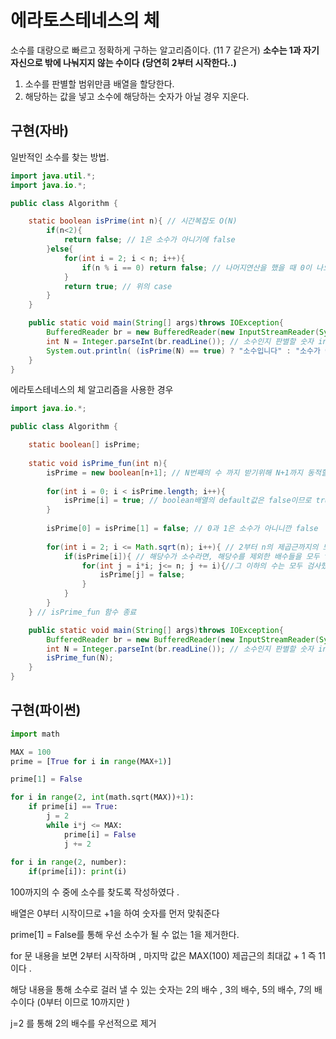 # 에라토스테네스의 체 


소수를 대량으로 빠르고 정확하게 구하는 알고리즘이다. (11 7 같은거)
**소수는 1과 자기 자신으로 밖에 나눠지지 않는 수이다**
**(당연히 2부터 시작한다..)**


1. 소수를 판별할 범위만큼 배열을 할당한다.
2. 해당하는 값을 넣고 소수에 해당하는 숫자가 아닐 경우 지운다. 

## 구현(자바)

일반적인 소수를 찾는 방법.

```java
import java.util.*;
import java.io.*;

public class Algorithm {

    static boolean isPrime(int n){ // 시간복잡도 O(N)
        if(n<2){
            return false; // 1은 소수가 아니기에 false
        }else{
            for(int i = 2; i < n; i++){
                if(n % i == 0) return false; // 나머지연산을 했을 때 0이 나오면 소수가 아니므로 false
            }
            return true; // 위의 case
        }
    }

    public static void main(String[] args)throws IOException{
        BufferedReader br = new BufferedReader(new InputStreamReader(System.in));
        int N = Integer.parseInt(br.readLine()); // 소수인지 판별할 숫자 input
        System.out.println( (isPrime(N) == true) ? "소수입니다" : "소수가 아닙니다.");
    }
}
```

에라토스테네스의 체 알고리즘을 사용한 경우
```java
import java.io.*;

public class Algorithm {

    static boolean[] isPrime;
    
    static void isPrime_fun(int n){ 
        isPrime = new boolean[n+1]; // N번째의 수 까지 받기위해 N+1까지 동적할당
        
        for(int i = 0; i < isPrime.length; i++){
            isPrime[i] = true; // boolean배열의 default값은 false이므로 true로 바꿔주기
        }
        
        isPrime[0] = isPrime[1] = false; // 0과 1은 소수가 아니니깐 false
        
        for(int i = 2; i <= Math.sqrt(n); i++){ // 2부터 n의 제곱근까지의 모든 수를 확인
            if(isPrime[i]){ // 해당수가 소수라면, 해당수를 제외한 배수들을 모두 false 처리하기
                for(int j = i*i; j<= n; j += i){//그 이하의 수는 모두 검사했으므로 i*i부터 시작
                    isPrime[j] = false;
                }
            }
        }
    } // isPrime_fun 함수 종료

    public static void main(String[] args)throws IOException{
        BufferedReader br = new BufferedReader(new InputStreamReader(System.in));
        int N = Integer.parseInt(br.readLine()); // 소수인지 판별할 숫자 input
        isPrime_fun(N);
    }
}
```


## 구현(파이썬)
```python
import math

MAX = 100
prime = [True for i in range(MAX+1)]

prime[1] = False

for i in range(2, int(math.sqrt(MAX))+1):
	if prime[i] == True:
    	j = 2
        while i*j <= MAX:
        	prime[i] = False
            j += 2
    
for i in range(2, number):
    if(prime[i]): print(i)	
```

100까지의 수 중에 소수를 찾도록 작성하였다 . 

배열은 0부터 시작이므로 +1을 하여 숫자를 먼저 맞춰준다

prime\[1\] = False를 통해 우선 소수가 될 수 없는 1을 제거한다. 


for 문 내용을 보면 2부터 시작하며 , 마지막 값은 MAX(100) 제곱근의 최대값 + 1 즉 11이다 .

해당 내용을 통해 소수로 걸러 낼 수 있는 숫자는 2의 배수 , 3의 배수, 5의 배수, 7의 배수이다 (0부터 이므로 10까지만 )


j=2 를 통해 2의 배수를 우선적으로 제거 
